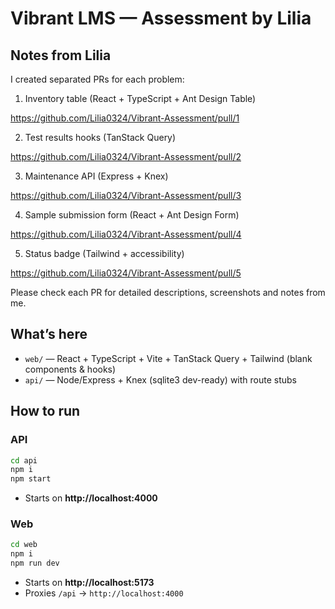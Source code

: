 # Vibrant LMS — Assessment by Lilia

## Notes from Lilia
I created separated PRs for each problem:

1) Inventory table (React + TypeScript + Ant Design Table)

https://github.com/Lilia0324/Vibrant-Assessment/pull/1

2) Test results hooks (TanStack Query)

https://github.com/Lilia0324/Vibrant-Assessment/pull/2

3) Maintenance API (Express + Knex)

https://github.com/Lilia0324/Vibrant-Assessment/pull/3

4) Sample submission form (React + Ant Design Form)

https://github.com/Lilia0324/Vibrant-Assessment/pull/4

5) Status badge (Tailwind + accessibility)

https://github.com/Lilia0324/Vibrant-Assessment/pull/5

Please check each PR for detailed descriptions, screenshots and notes from me. 


## What’s here
- `web/` — React + TypeScript + Vite + TanStack Query + Tailwind (blank components & hooks)
- `api/` — Node/Express + Knex (sqlite3 dev-ready) with route stubs

## How to run
### API
```bash
cd api
npm i
npm start
```
- Starts on **http://localhost:4000**

### Web
```bash
cd web
npm i
npm run dev
```
- Starts on **http://localhost:5173**
- Proxies `/api` → `http://localhost:4000`